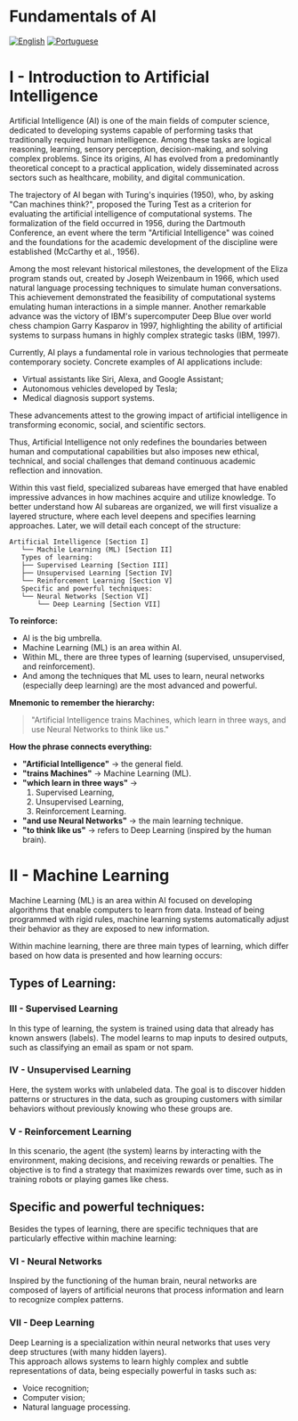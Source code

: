 # Fundamentals of AI

[![English](https://img.shields.io/badge/Language-English-blue)](README.md)
[![Portuguese](https://img.shields.io/badge/Idioma-Português-brightgreen)](README-BR.md)

# I - Introduction to Artificial Intelligence

Artificial Intelligence (AI) is one of the main fields of computer science, dedicated to developing systems capable of performing tasks that traditionally required human intelligence. Among these tasks are logical reasoning, learning, sensory perception, decision-making, and solving complex problems. Since its origins, AI has evolved from a predominantly theoretical concept to a practical application, widely disseminated across sectors such as healthcare, mobility, and digital communication.

The trajectory of AI began with Turing's inquiries (1950), who, by asking "Can machines think?", proposed the Turing Test as a criterion for evaluating the artificial intelligence of computational systems. The formalization of the field occurred in 1956, during the Dartmouth Conference, an event where the term "Artificial Intelligence" was coined and the foundations for the academic development of the discipline were established (McCarthy et al., 1956).

Among the most relevant historical milestones, the development of the Eliza program stands out, created by Joseph Weizenbaum in 1966, which used natural language processing techniques to simulate human conversations. This achievement demonstrated the feasibility of computational systems emulating human interactions in a simple manner. Another remarkable advance was the victory of IBM's supercomputer Deep Blue over world chess champion Garry Kasparov in 1997, highlighting the ability of artificial systems to surpass humans in highly complex strategic tasks (IBM, 1997).

Currently, AI plays a fundamental role in various technologies that permeate contemporary society. Concrete examples of AI applications include:
- Virtual assistants like Siri, Alexa, and Google Assistant;
- Autonomous vehicles developed by Tesla;
- Medical diagnosis support systems.

These advancements attest to the growing impact of artificial intelligence in transforming economic, social, and scientific sectors.

Thus, Artificial Intelligence not only redefines the boundaries between human and computational capabilities but also imposes new ethical, technical, and social challenges that demand continuous academic reflection and innovation.

Within this vast field, specialized subareas have emerged that have enabled impressive advances in how machines acquire and utilize knowledge. To better understand how AI subareas are organized, we will first visualize a layered structure, where each level deepens and specifies learning approaches. Later, we will detail each concept of the structure:

```
Artificial Intelligence [Section I]
   └── Machile Learning (ML) [Section II]
   Types of learning:
   ├── Supervised Learning [Section III]
   ├── Unsupervised Learning [Section IV]
   └── Reinforcement Learning [Section V]
   Specific and powerful techniques:
   └── Neural Networks [Section VI]
       └── Deep Learning [Section VII]
```

**To reinforce:**
- AI is the big umbrella.
- Machine Learning (ML) is an area within AI.
- Within ML, there are three types of learning (supervised, unsupervised, and reinforcement).
- And among the techniques that ML uses to learn, neural networks (especially deep learning) are the most advanced and powerful.

**Mnemonic to remember the hierarchy:**
> "Artificial Intelligence trains Machines, which learn in three ways, and use Neural Networks to think like us."

**How the phrase connects everything:**
- **"Artificial Intelligence"** → the general field.
- **"trains Machines"** → Machine Learning (ML).
- **"which learn in three ways"** → 
  1. Supervised Learning,
  2. Unsupervised Learning,
  3. Reinforcement Learning.
- **"and use Neural Networks"** → the main learning technique.
- **"to think like us"** → refers to Deep Learning (inspired by the human brain).

# II - Machine Learning

Machine Learning (ML) is an area within AI focused on developing algorithms that enable computers to learn from data. Instead of being programmed with rigid rules, machine learning systems automatically adjust their behavior as they are exposed to new information.

Within machine learning, there are three main types of learning, which differ based on how data is presented and how learning occurs:

## Types of Learning:

### III - Supervised Learning
In this type of learning, the system is trained using data that already has known answers (labels). The model learns to map inputs to desired outputs, such as classifying an email as spam or not spam.

### IV - Unsupervised Learning
Here, the system works with unlabeled data. The goal is to discover hidden patterns or structures in the data, such as grouping customers with similar behaviors without previously knowing who these groups are.

### V - Reinforcement Learning
In this scenario, the agent (the system) learns by interacting with the environment, making decisions, and receiving rewards or penalties. The objective is to find a strategy that maximizes rewards over time, such as in training robots or playing games like chess.

## Specific and powerful techniques:

Besides the types of learning, there are specific techniques that are particularly effective within machine learning:

### VI - Neural Networks
Inspired by the functioning of the human brain, neural networks are composed of layers of artificial neurons that process information and learn to recognize complex patterns.

### VII - Deep Learning
Deep Learning is a specialization within neural networks that uses very deep structures (with many hidden layers).  
This approach allows systems to learn highly complex and subtle representations of data, being especially powerful in tasks such as:
- Voice recognition;
- Computer vision;
- Natural language processing.
